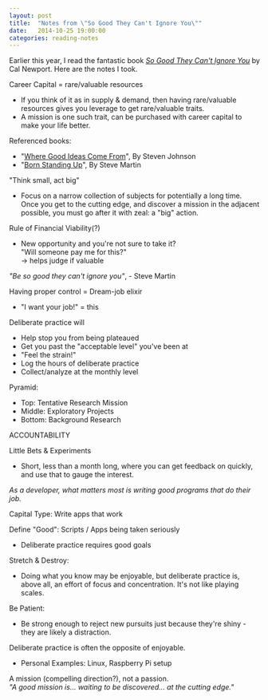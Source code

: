 ```yaml
---
layout: post
title:  "Notes from \"So Good They Can't Ignore You\""
date:   2014-10-25 19:00:00
categories: reading-notes
---
```

Earlier this year, I read the fantastic book [*So Good They Can't Ignore You*][so-good]
by Cal Newport. Here are the notes I took.

Career Capital = rare/valuable resources

* If you think of it as in supply & demand, then having rare/valuable resources
gives you leverage to get rare/valuable traits.
* A mission is one such trait, can be purchased with career capital to make your
life better.

Referenced books:  

* "[Where Good Ideas Come From][good-ideas]", By Steven Johnson  
* "[Born Standing Up][born-standing]", By Steve Martin


"Think small, act big"

* Focus on a narrow collection of subjects for potentially a long time. Once you
get to the cutting edge, and discover a mission in the adjacent possible, you
must go after it with zeal: a "big" action.

Rule of Financial Viability(?)

* New opportunity and you're not sure to take it?  
"Will someone pay me for this?"  
-> helps judge if valuable

_"Be so good they can't ignore you"_, - Steve Martin

Having proper control = Dream-job elixir  

* "I want your job!" = this

Deliberate practice will

* Help stop you from being plateaued
* Get you past the "acceptable level" you've been at
* "Feel the strain!"
* Log the hours of deliberate practice
* Collect/analyze at the monthly level

Pyramid:

* Top: Tentative Research Mission
* Middle: Exploratory Projects
* Bottom: Background Research

ACCOUNTABILITY

Little Bets & Experiments

* Short, less than a month long, where you can get feedback on quickly, and use
that to gauge the interest.

_As a developer, what matters most is writing good programs that do their job._

Capital Type: Write apps that work

Define "Good": Scripts / Apps being taken seriously

* Deliberate practice requires good goals

Stretch & Destroy:

* Doing what you know may be enjoyable, but deliberate practice
is, above all, an effort of focus and concentration. It's not like playing scales.

Be Patient:

* Be strong enough to reject new pursuits just because they're shiny - they are likely a distraction.

Deliberate practice is often the opposite of enjoyable.

* Personal Examples: Linux, Raspberry Pi setup

A mission (compelling direction?), not a passion.  
_"A good mission is... waiting to be discovered... at the cutting edge."_

[so-good]:        http://www.amazon.com/Good-They-Cant-Ignore-You-ebook/dp/B0076DDBJ6/ref=sr_1_1?s=books&ie=UTF8&qid=1414278170
[good-ideas]:     http://www.amazon.com/Where-Good-Ideas-Come-Innovation-ebook/dp/B003ZK58TA/ref=sr_1_1?s=books&ie=UTF8&qid=1414278217
[born-standing]:  http://www.amazon.com/Born-Standing-Up-Comics-Life-ebook/dp/B000UZNSN6/ref=sr_1_1?s=books&ie=UTF8&qid=1414278253
